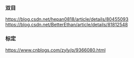 ### 双目
https://blog.csdn.net/hepan0818/article/details/80455093</br>
https://blog.csdn.net/BetterEthan/article/details/81812548

### 标定
https://www.cnblogs.com/zyly/p/9366080.html
